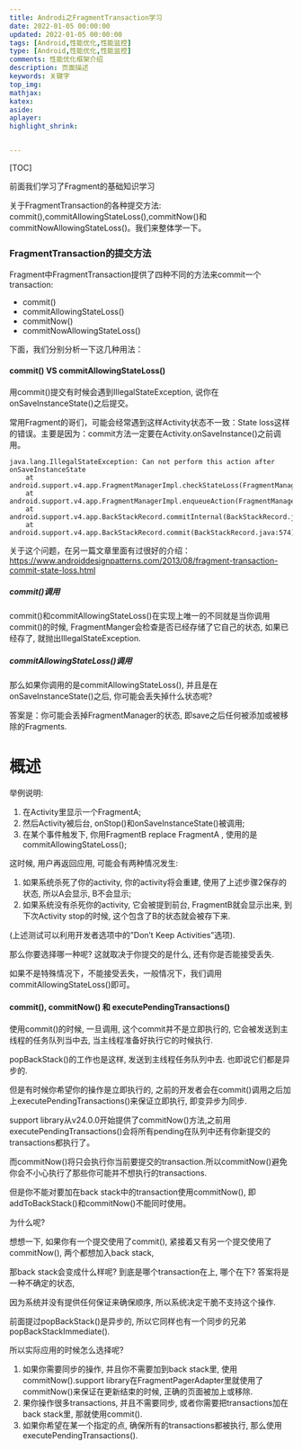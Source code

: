 ```yaml
---
title: Androdi之FragmentTransaction学习
date: 2022-01-05 00:00:00
updated: 2022-01-05 00:00:00
tags: [Android,性能优化,性能监控]
type: [Android,性能优化,性能监控]
comments: 性能优化框架介绍
description: 页面描述
keywords: 关键字
top_img:
mathjax:
katex:
aside:
aplayer:
highlight_shrink:


---
```


[TOC]



前面我们学习了Fragment的基础知识学习

关于FragmentTransaction的各种提交方法: commit(),commitAllowingStateLoss(),commitNow()和commitNowAllowingStateLoss()。我们来整体学一下。

### FragmentTransaction的提交方法

Fragment中FragmentTransaction提供了四种不同的方法来commit一个transaction:

- commit()
- commitAllowingStateLoss()
- commitNow()
- commitNowAllowingStateLoss()

下面，我们分别分析一下这几种用法：

#### commit() VS commitAllowingStateLoss()

用commit()提交有时候会遇到IllegalStateException, 说你在onSaveInstanceState()之后提交。

常用Fragment的哥们，可能会经常遇到这样Activity状态不一致：State loss这样的错误。主要是因为：commit方法一定要在Activity.onSaveInstance()之前调用。


```
java.lang.IllegalStateException: Can not perform this action after onSaveInstanceState
    at android.support.v4.app.FragmentManagerImpl.checkStateLoss(FragmentManager.java:1341)
    at android.support.v4.app.FragmentManagerImpl.enqueueAction(FragmentManager.java:1352)
    at android.support.v4.app.BackStackRecord.commitInternal(BackStackRecord.java:595)
    at android.support.v4.app.BackStackRecord.commit(BackStackRecord.java:574)
```

关于这个问题，在另一篇文章里面有过很好的介绍：
https://www.androiddesignpatterns.com/2013/08/fragment-transaction-commit-state-loss.html

##### commit()调用

commit()和commitAllowingStateLoss()在实现上唯一的不同就是当你调用commit()的时候, FragmentManger会检查是否已经存储了它自己的状态, 如果已经存了, 就抛出IllegalStateException.

##### commitAllowingStateLoss()调用

那么如果你调用的是commitAllowingStateLoss(), 并且是在onSaveInstanceState()之后, 你可能会丢失掉什么状态呢?

答案是：你可能会丢掉FragmentManager的状态, 即save之后任何被添加或被移除的Fragments.



# 概述

举例说明:

1. 在Activity里显示一个FragmentA;
2. 然后Activity被后台, onStop()和onSaveInstanceState()被调用;
3. 在某个事件触发下, 你用FragmentB replace FragmentA , 使用的是 commitAllowingStateLoss();

这时候, 用户再返回应用, 可能会有两种情况发生:

1. 如果系统杀死了你的activity, 你的activity将会重建, 使用了上述步骤2保存的状态, 所以A会显示, B不会显示;
2. 如果系统没有杀死你的activity, 它会被提到前台, FragmentB就会显示出来, 到下次Activity stop的时候, 这个包含了B的状态就会被存下来.

(上述测试可以利用开发者选项中的”Don’t Keep Activities”选项).

那么你要选择哪一种呢? 这就取决于你提交的是什么, 还有你是否能接受丢失.

如果不是特殊情况下，不能接受丢失，一般情况下，我们调用commitAllowingStateLoss()即可。

#### commit(), commitNow() 和 executePendingTransactions()

使用commit()的时候, 一旦调用, 这个commit并不是立即执行的, 它会被发送到主线程的任务队列当中去, 当主线程准备好执行它的时候执行.

popBackStack()的工作也是这样, 发送到主线程任务队列中去. 也即说它们都是异步的.

但是有时候你希望你的操作是立即执行的, 之前的开发者会在commit()调用之后加上executePendingTransactions()来保证立即执行, 即变异步为同步.

support library从v24.0.0开始提供了commitNow()方法,之前用executePendingTransactions()会将所有pending在队列中还有你新提交的transactions都执行了。

而commitNow()将只会执行你当前要提交的transaction.所以commitNow()避免你会不小心执行了那些你可能并不想执行的transactions.

但是你不能对要加在back stack中的transaction使用commitNow(), 即addToBackStack()和commitNow()不能同时使用。


为什么呢?

想想一下, 如果你有一个提交使用了commit(), 紧接着又有另一个提交使用了commitNow(), 两个都想加入back stack, 

那back stack会变成什么样呢? 到底是哪个transaction在上, 哪个在下? 答案将是一种不确定的状态,

因为系统并没有提供任何保证来确保顺序, 所以系统决定干脆不支持这个操作.

前面提过popBackStack()是异步的, 所以它同样也有一个同步的兄弟popBackStackImmediate().

所以实际应用的时候怎么选择呢?

1. 如果你需要同步的操作, 并且你不需要加到back stack里, 使用commitNow().support library在FragmentPagerAdapter里就使用了commitNow()来保证在更新结束的时候, 正确的页面被加上或移除.
1. 果你操作很多transactions, 并且不需要同步, 或者你需要把transactions加在back stack里, 那就使用commit().
1. 如果你希望在某一个指定的点, 确保所有的transactions都被执行, 那么使用executePendingTransactions().